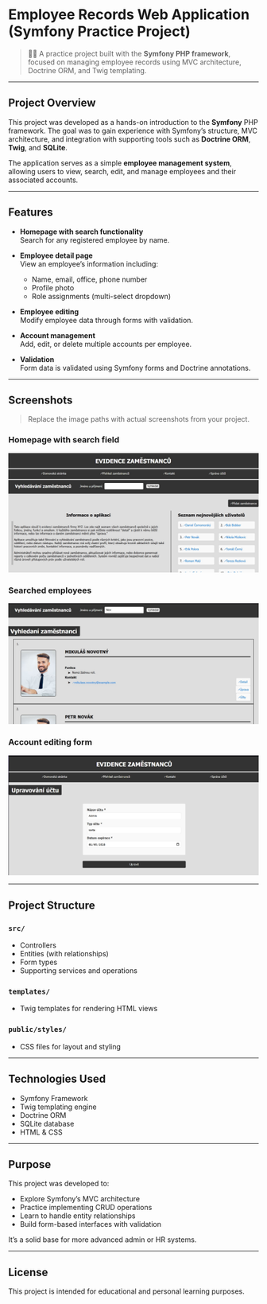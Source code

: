 # Employee Records Web Application (Symfony Practice Project)

> 🧑‍💼 A practice project built with the **Symfony PHP framework**, focused on managing employee records using MVC architecture, Doctrine ORM, and Twig templating.

---

## Project Overview

This project was developed as a hands-on introduction to the **Symfony** PHP framework. The goal was to gain experience with Symfony’s structure, MVC architecture, and integration with supporting tools such as **Doctrine ORM**, **Twig**, and **SQLite**.

The application serves as a simple **employee management system**, allowing users to view, search, edit, and manage employees and their associated accounts.

---

## Features

- **Homepage with search functionality**  
  Search for any registered employee by name.

- **Employee detail page**  
  View an employee’s information including:
  - Name, email, office, phone number
  - Profile photo
  - Role assignments (multi-select dropdown)

- **Employee editing**  
  Modify employee data through forms with validation.

- **Account management**  
  Add, edit, or delete multiple accounts per employee.

- **Validation**  
  Form data is validated using Symfony forms and Doctrine annotations.

---

## Screenshots

> Replace the image paths with actual screenshots from your project.

### Homepage with search field
![Homepage](public/images/screenshot_titlepage.jpg)

### Searched employees
![Employee Detail](public/images/screenshot_searched_employees.jpg)

### Account editing form
![Accounts](public/images/screenshot_editing_account.jpg)

---

## Project Structure

### `src/`
- Controllers  
- Entities (with relationships)  
- Form types  
- Supporting services and operations  

### `templates/`
- Twig templates for rendering HTML views  

### `public/styles/`
- CSS files for layout and styling  

---

## Technologies Used

- Symfony Framework  
- Twig templating engine  
- Doctrine ORM  
- SQLite database  
- HTML & CSS  

---

## Purpose

This project was developed to:
- Explore Symfony’s MVC architecture  
- Practice implementing CRUD operations  
- Learn to handle entity relationships  
- Build form-based interfaces with validation  

It’s a solid base for more advanced admin or HR systems.

---

## License

This project is intended for educational and personal learning purposes.
